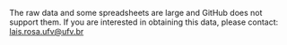 The raw data and some spreadsheets are large and GitHub does not support them. 
If you are interested in obtaining this data, please contact: lais.rosa.ufv@ufv.br
